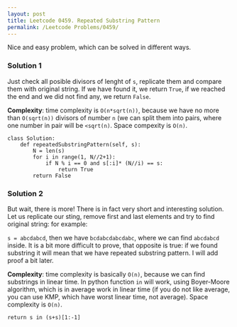 ```yaml
---
layout: post
title: Leetcode 0459. Repeated Substring Pattern
permalink: /Leetcode Problems/0459/
---
```


Nice and easy problem, which can be solved in different ways.

### Solution 1

Just check all posible divisors of lenght of `s`, replicate them and compare them with original string. If we have found it, we return `True`, if we reached the end and we did not find any, we return `False`.

**Complexity**: time complexity is `O(n*sqrt(n))`, because we have no more than `O(sqrt(n))` divisors of number `n` (we can split them into pairs, where one number in pair will be `<sqrt(n)`. Space compexity is `O(n)`.

```
class Solution:
    def repeatedSubstringPattern(self, s):
        N = len(s)
        for i in range(1, N//2+1):
            if N % i == 0 and s[:i]* (N//i) == s:
                return True
        return False
```

### Solution 2
But wait, there is more! There is in fact very short and interesting solution. Let us replicate our sting, remove first and last elements and try to find original string: for example:

`s = abcdabcd`, then we have `bcdabcdabcdabc`, where we can find `abcdabcd` inside. It is a bit more difficult to prove, that opposite is true: if we found substring it will mean that we have repeated substring pattern. I will add proof a bit later.

**Complexity**: time complexity is basically `O(n)`, because we can find substrings in linear time. In python function `in` will work, using Boyer-Moore algorithm, which is in average work in linear time (if you do not like average, you can use KMP, which have worst linear time, not average). Space complexity is `O(n)`.

```
return s in (s+s)[1:-1]
```